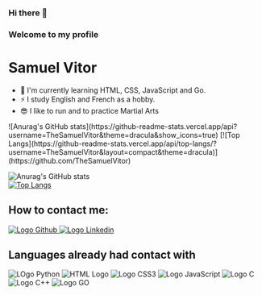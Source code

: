 ### Hi there 👋<br>
### Welcome to my profile

<h1>Samuel Vitor</h1>

<div class="sobremim">
    <ul>
        <li>🌱 I'm currently learning HTML, CSS, JavaScript and Go.</li>
        <li>⚡ I study English and French as a hobby.</li>
        <li>&#x1F60E; I like to run and to practice Martial Arts</li>
    </ul>
    ![Anurag's GitHub stats](https://github-readme-stats.vercel.app/api?username=TheSamuelVitor&theme=dracula&show_icons=true)
    [![Top Langs](https://github-readme-stats.vercel.app/api/top-langs/?username=TheSamuelVitor&layout=compact&theme=dracula)](https://github.com/TheSamuelVitor)

![Anurag's GitHub stats](https://github-readme-stats.vercel.app/api?username=TheSamuelVitor&theme=dracula&show_icons=true)
<br>
[![Top Langs](https://github-readme-stats.vercel.app/api/top-langs/?username=TheSamuelVitor&layout=compact&theme=dracula)](https://github.com/TheSamuelVitor)
 
<h2>How to contact me:</h2>
<a href="https://github.com/TheSamuelVitor" target="_blank">
    <img src="https://img.shields.io/badge/GitHub-100000?style=for-the-badge&logo=github&logoColor=white" alt="Logo Github">
</a>
<a href="https://www.linkedin.com/in/samuel-vitor-b07566202/" target="_blank">
    <img src="https://img.shields.io/badge/LinkedIn-0077B5?style=for-the-badge&logo=linkedin&logoColor=white" alt="Logo Linkedin">
</a>

<h2>Languages already had contact with</h2>
<img src="https://img.shields.io/badge/Python-14354C?style=for-the-badge&logo=python&logoColor=white" alt="LOgo Python">
<img src="https://img.shields.io/badge/HTML5-E34F26?style=for-the-badge&logo=html5&logoColor=white" alt="HTML Logo">
<img src="https://img.shields.io/badge/CSS3-1572B6?style=for-the-badge&logo=css3&logoColor=white" alt="Logo CSS3">
<img src="https://img.shields.io/badge/JavaScript-F7DF1E?style=for-the-badge&logo=javascript&logoColor=black" alt= "Logo JavaScript">
<img src="https://img.shields.io/badge/C-00599C?style=for-the-badge&logo=c&logoColor=white" alt="Logo C">
<img src="https://img.shields.io/badge/C%2B%2B-00599C?style=for-the-badge&logo=c%2B%2B&logoColor=white" alt="Logo C++">
<img src="https://img.shields.io/badge/Go-00ADD8?style=for-the-badge&logo=go&logoColor=white" alt="Logo GO"> 

